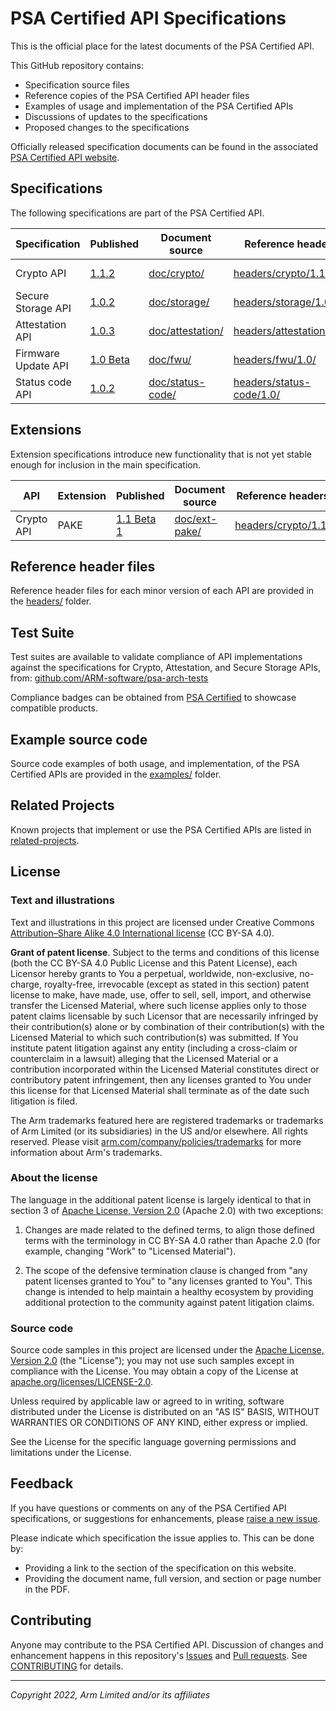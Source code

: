 <!--
SPDX-FileCopyrightText: Copyright 2022 Arm Limited and/or its affiliates <open-source-office@arm.com>
SPDX-License-Identifier: CC-BY-SA-4.0
-->

# PSA Certified API Specifications

This is the official place for the latest documents of the PSA Certified API.

This GitHub repository contains:
*  Specification source files
*  Reference copies of the PSA Certified API header files
*  Examples of usage and implementation of the PSA Certified APIs
*  Discussions of updates to the specifications
*  Proposed changes to the specifications

Officially released specification documents can be found in the associated [PSA Certified API website](https://arm-software.github.io/psa-api/).

## Specifications

The following specifications are part of the PSA Certified API.

Specification | Published | Document source | Reference headers | Dashboard
-|-|-|-|-
Crypto API | [1.1.2][crypto-specs] | [doc/crypto/] | [headers/crypto/1.1/] | [Project board][crypto-dash]
Secure Storage API | [1.0.2][storage-specs] | [doc/storage/] |  [headers/storage/1.0/] | [Project board][storage-dash] |
Attestation API | [1.0.3][attestation-specs] | [doc/attestation/] |  [headers/attestation/1.0/] | [Project board][attestation-dash] |
Firmware Update API | [1.0 Beta][fwu-specs] | [doc/fwu/] |  [headers/fwu/1.0/] | [Project board][fwu-dash]
Status code API | [1.0.2][status-specs] | [doc/status-code/] |  [headers/status-code/1.0/] | [Project board][status-code-dash] |

[crypto-specs]:         https://arm-software.github.io/psa-api/crypto/
[storage-specs]:        https://arm-software.github.io/psa-api/storage/
[attestation-specs]:    https://arm-software.github.io/psa-api/attestation/
[fwu-specs]:            https://arm-software.github.io/psa-api/fwu/
[status-specs]:         https://arm-software.github.io/psa-api/status-code/

[crypto-dash]:          https://github.com/orgs/ARM-software/projects/5/views/3
[storage-dash]:         https://github.com/orgs/ARM-software/projects/5/views/4
[attestation-dash]:     https://github.com/orgs/ARM-software/projects/5/views/5
[fwu-dash]:             https://github.com/orgs/ARM-software/projects/5/views/6
[status-code-dash]:     https://github.com/orgs/ARM-software/projects/5/views/7

[doc/crypto/]:          doc/crypto
[doc/storage/]:         doc/storage
[doc/attestation/]:     doc/attestation
[doc/fwu/]:             doc/fwu
[doc/status-code/]:     doc/status-code

[headers/crypto/1.1/]:      headers/crypto/1.1
[headers/storage/1.0/]:     headers/storage/1.0
[headers/attestation/1.0/]: headers/attestation/1.0
[headers/fwu/1.0/]:         headers/fwu/1.0
[headers/status-code/1.0/]: headers/status-code/1.0

## Extensions

Extension specifications introduce new functionality that is not yet stable enough for inclusion in the main specification.

API | Extension | Published | Document source | Reference headers | Dashboard
-|-|-|-|-|-
Crypto API | PAKE | [1.1 Beta 1][crypto-specs] |  [doc/ext-pake/] | [headers/crypto/1.1/]  | [Project board][crypto-dash]

[doc/ext-pake/]:        doc/ext-pake


## Reference header files

Reference header files for each minor version of each API are provided in the [headers/](headers) folder.

## Test Suite

Test suites are available to validate compliance of API implementations against the specifications for Crypto, Attestation, and Secure Storage APIs, from:
[github.com/ARM-software/psa-arch-tests](https://github.com/ARM-software/psa-arch-tests)

Compliance badges can be obtained from [PSA Certified](https://www.psacertified.org/getting-certified/functional-api-certification/) to showcase compatible products.


## Example source code

Source code examples of both usage, and implementation, of the PSA Certified APIs are provided in the [examples/](/examples) folder.

## Related Projects

Known projects that implement or use the PSA Certified APIs are listed in [related-projects](/related-projects.md).


## License

### Text and illustrations

Text and illustrations in this project are licensed under Creative Commons [Attribution–Share Alike 4.0 International license][CC-BY-SA-4.0] (CC BY-SA 4.0).

**Grant of patent license**. Subject to the terms and conditions of this license (both the CC BY-SA 4.0 Public License and this Patent License), each Licensor hereby grants to You a perpetual, worldwide, non-exclusive, no-charge, royalty-free, irrevocable (except as stated in this section) patent license to make, have made, use, offer to sell, sell, import, and otherwise transfer the Licensed Material, where such license applies only to those patent claims licensable by such Licensor that are necessarily infringed by their contribution(s) alone or by combination of their contribution(s) with the Licensed Material to which such contribution(s) was submitted. If You institute patent litigation against any entity (including a cross-claim or counterclaim in a lawsuit) alleging that the Licensed Material or a contribution incorporated within the Licensed Material constitutes direct or contributory patent infringement, then any licenses granted to You under this license for that Licensed Material shall terminate as of the date such litigation is filed.

The Arm trademarks featured here are registered trademarks or trademarks of Arm Limited (or its subsidiaries) in the US and/or elsewhere. All rights reserved. Please visit [arm.com/company/policies/trademarks][trademarks] for more information about Arm's trademarks.

### About the license

The language in the additional patent license is largely identical to that in section 3 of [Apache License, Version 2.0][APACHE-2.0] (Apache 2.0) with two exceptions:

1. Changes are made related to the defined terms, to align those defined terms with the terminology in CC BY-SA 4.0 rather than Apache 2.0 (for example, changing "Work" to "Licensed Material").

2. The scope of the defensive termination clause is changed from "any patent licenses granted to You" to "any licenses granted to You". This change is intended to help maintain a healthy ecosystem by providing additional protection to the community against patent litigation claims.

[CC-BY-SA-4.0]:     https://creativecommons.org/licenses/by/4.0
[APACHE-2.0]:       https://www.apache.org/licenses/LICENSE-2.0
[trademarks]:       https://www.arm.com/company/policies/trademarks

### Source code

Source code samples in this project are licensed under the [Apache License, Version 2.0][APACHE-2.0] (the "License"); you may not use such samples except in compliance with the License. You may obtain a copy of the License at [apache.org/licenses/LICENSE-2.0][APACHE-2.0].

Unless required by applicable law or agreed to in writing, software distributed under the License is distributed on an "AS IS" BASIS, WITHOUT WARRANTIES OR CONDITIONS OF ANY KIND, either express or implied.

See the License for the specific language governing permissions and limitations under the License.

## Feedback

If you have questions or comments on any of the PSA Certified API specifications, or suggestions for enhancements, please [raise a new issue][psa-api-issue].

Please indicate which specification the issue applies to. This can be done by:

* Providing a link to the section of the specification on this website.
* Providing the document name, full version, and section or page number in the PDF.

[psa-api-issue]:    https://github.com/arm-software/psa-api/issues/new

## Contributing

Anyone may contribute to the PSA Certified API. Discussion of changes and enhancement happens in this repository's [Issues][issues] and [Pull requests][pulls]. See [CONTRIBUTING](CONTRIBUTING.md) for details.

[issues]:           https://github.com/arm-software/psa-api/issues
[pulls]:            https://github.com/arm-software/psa-api/pulls

----

*Copyright 2022, Arm Limited and/or its affiliates*

